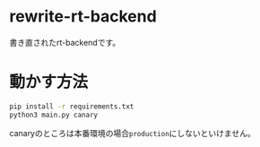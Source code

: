 # rewrite-rt-backend
書き直されたrt-backendです。

# 動かす方法

```bash
pip install -r requirements.txt
python3 main.py canary
```

canaryのところは本番環境の場合`production`にしないといけません。
